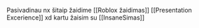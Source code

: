 Pasivadinau nx šitaip žaidime [[Roblox žaidimas]] [[Presentation Excerience]] xd kartu žaisim su [[InsaneSimas]]